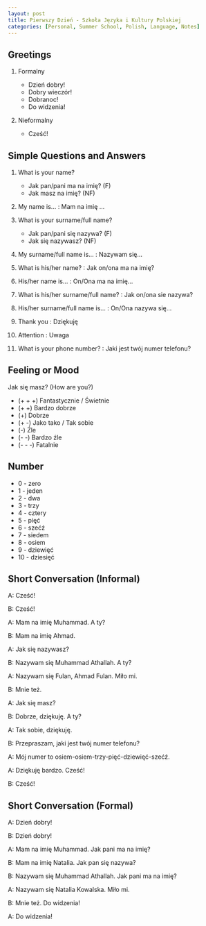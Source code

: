 ```yaml
---
layout: post
title: Pierwszy Dzień - Szkoła Języka i Kultury Polskiej
categories: [Personal, Summer School, Polish, Language, Notes]
---
```


## Greetings

1. Formalny

    - Dzień dobry!
    - Dobry wieczór!
    - Dobranoc!
    - Do widzenia!

2. Nieformalny

    - Cześć!

## Simple Questions and Answers

1. What is your name?

    - Jak pan/pani ma na imię? (F)
    - Jak masz na imię? (NF)

2. My name is... : Mam na imię ...

3. What is your surname/full name?

    - Jak pan/pani się nazywa? (F)
    - Jak się nazywasz? (NF)

4. My surname/full name is... : Nazywam się...

5. What is his/her name? : Jak on/ona ma na imię?

6. His/her name is... : On/Ona ma na imię...

7. What is his/her surname/full name? : Jak on/ona sie nazywa?

8. His/her surname/full name is... : On/Ona nazywa się...

9. Thank you : Dziękuję

10. Attention : Uwaga

11. What is your phone number? : Jaki jest twój numer telefonu?

## Feeling or Mood

Jak się masz? (How are you?)

- (+ + +) Fantastycznie / Świetnie
- (+ +) Bardzo dobrze
- (+) Dobrze
- (+ -) Jako tako / Tak sobie
- (-) Źle
- (- -) Bardzo źle
- (- - -) Fatalnie

## Number

- 0 - zero
- 1 - jeden
- 2 - dwa
- 3 - trzy
- 4 - cztery
- 5 - pięć
- 6 - szećź
- 7 - siedem
- 8 - osiem
- 9 - dziewięć
- 10 - dziesięć

## Short Conversation (Informal)

A: Cześć!

B: Cześć!

A: Mam na imię Muhammad. A ty?

B: Mam na imię Ahmad.

A: Jak się nazywasz?

B: Nazywam się Muhammad Athallah. A ty?

A: Nazywam się Fulan, Ahmad Fulan. Miło mi.

B: Mnie też.

A: Jak się masz?

B: Dobrze, dziękuję. A ty?

A: Tak sobie, dziękuję.

B: Przepraszam, jaki jest twój numer telefonu?

A: Mój numer to osiem-osiem-trzy-pięć-dziewięć-szećź.

A: Dziękuję bardzo. Cześć!

B: Cześć!

## Short Conversation (Formal)

A: Dzień dobry!

B: Dzień dobry!

A: Mam na imię Muhammad. Jak pani ma na imię?

B: Mam na imię Natalia. Jak pan się nazywa?

B: Nazywam się Muhammad Athallah. Jak pani ma na imię?

A: Nazywam się Natalia Kowalska. Miło mi.

B: Mnie też. Do widzenia!

A: Do widzenia!
